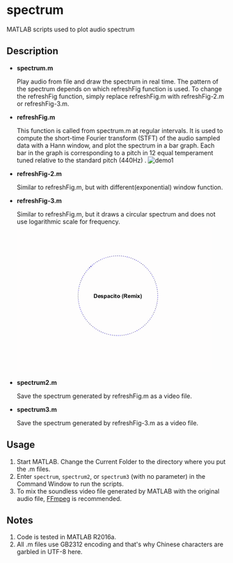 # spectrum
MATLAB scripts used to plot audio spectrum

## Description

+ **spectrum.m**

    Play audio from file and draw the spectrum in real time. The pattern of the spectrum depends on which refreshFig function is used. To change the refreshFig function, simply replace refreshFig.m with refreshFig-2.m or refreshFig-3.m. 

+ **refreshFig.m**

    This function is called from spectrum.m at regular intervals. It is used to compute the short-time Fourier transform (STFT) of the audio sampled data with a Hann window, and plot the spectrum in a bar graph. Each bar in the graph is corresponding to a pitch in 12 equal temperament tuned relative to the standard pitch (440Hz) . 
    ![demo1](demo/2U%20-%20David%20Guetta;%20Justin%20Bieber.gif?raw=true)

+ **refreshFig-2.m**

    Similar to refreshFig.m, but with different(exponential) window function. 

+ **refreshFig-3.m**

    Similar to refreshFig.m, but it draws a circular spectrum and does not use logarithmic scale for frequency. 
    ![demo2](demo/Despacito%20(Remix).gif?raw=true)

+ **spectrum2.m**

    Save the spectrum generated by refreshFig.m as a video file. 

+ **spectrum3.m**

    Save the spectrum generated by refreshFig-3.m as a video file. 

## Usage

1. Start MATLAB. Change the Current Folder to the directory where you put the .m files. 
2. Enter `spectrum`, `spectrum2`, or `spectrum3` (with no parameter) in the Command Window to run the scripts. 
3. To mix the soundless video file generated by MATLAB with the original audio file, [FFmpeg](https://ffmpeg.org) is recommended. 

## Notes

1. Code is tested in MATLAB R2016a. 
2. All .m files use GB2312 encoding and that's why Chinese characters are garbled in UTF-8 here. 
